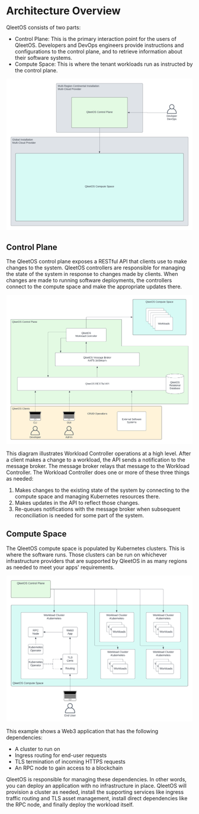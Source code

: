 # Architecture Overview

QleetOS consists of two parts:

* Control Plane: This is the primary interaction point for the users of QleetOS.
  Developers and DevOps engineers provide instructions and configurations to the
  control plane, and to retrieve information about their software systems.
* Compute Space: This is where the tenant workloads run as instructed by the
  control plane.

![QleetOS Architecture](../img/QleetOSArchitecture.png)

## Control Plane

The QleetOS control plane exposes a RESTful API that clients use to make changes
to the system.  QleetOS controllers are responsible for managing the state of
the system in response to changes made by clients.  When changes are made to
running software deployments, the controllers connect to the compute space and
make the appropriate updates there.

![QleetOS Control Plane](../img/QleetOSControlPlaneArchitecture.png)

This diagram illustrates Workload Controller operations at a high level.
After a client makes a change to a workload, the API sends a notification to the
message broker.  The message broker relays that message to the Workload
Controller.  The Workload Controller does one or more of these three things as
needed:

1. Makes changes to the existing state of the system by connecting to the
   compute space and managing Kubernetes resources there.
2. Makes updates in the API to reflect those changes.
3. Re-queues notifications with the message broker when subsequent
   reconciliation is needed for some part of the system.

## Compute Space

The QleetOS compute space is populated by Kubernetes clusters.  This is where
the software runs.  Those clusters can be run on whichever infrastructure
providers that are supported by QleetOS in as many regions as needed to meet
your apps' requirements.

![QleetOS Compute Space](../img/QleetOSComputeSpaceArchitecture.png)

This example shows a Web3 application that has the following dependencies:

* A cluster to run on
* Ingress routing for end-user requests
* TLS termination of incoming HTTPS requests
* An RPC node to gain access to a blockchain

QleetOS is responsible for managing these dependencies.  In other words, you can
deploy an application with no infrastructure in place.  QleetOS will provision a
cluster as needed, install the supporting services like ingress traffic routing
and TLS asset management, install direct dependencies like the RPC node, and
finally deploy the workload itself.


